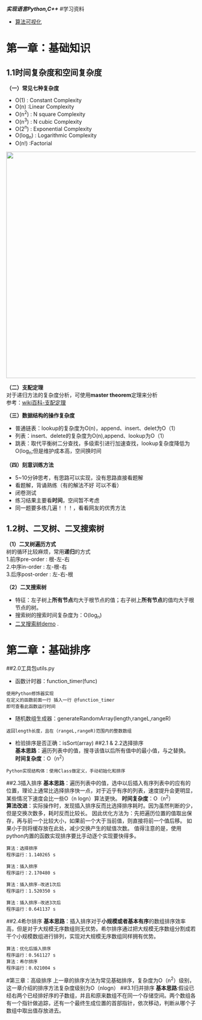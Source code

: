 ***实现语言Python,C++***
#学习资料
- [算法可视化](https://visualgo.net/zh)
# 第一章：基础知识
## 1.1时间复杂度和空间复杂度
**（一）常见七种复杂度**  
- O(1) : Constant Complexity
- O(n) :Linear Complexity
- O(n<sup>2</sup>) : N square Complexity
- O(n<sup>3</sup>) : N cubic Complexity
- O(2<sup>n</sup>) : Exponential Complexity
- O(log<sub>n</sub>) : Logarithmic Complexity
- O(n!) :Factorial

<img src="https://tva1.sinaimg.cn/large/00831rSTly1gcbed227xkj317s0qy77v.jpg" width = 600>

**（二）支配定理**  
对于递归方法的复杂度分析，可使用**master theorem**定理来分析  
参考：[wiki百科-支配定理](https://zh.wikipedia.org/wiki/%E4%B8%BB%E5%AE%9A%E7%90%86)

**（三）数据结构的操作复杂度**  
- 普通链表：lookup的复杂度为O(n)，append、insert、delet为O（1）
- 列表：insert、delete的复杂度为O(n),append、lookup为O（1）
- 跳表：取代平衡树二分查找，多级索引进行加速查找，lookup复杂度降低为O(log<sub>n</sub>;但是维护成本高，空间换时间

**（四）刻意训练方法**
- 5~10分钟思考，有思路可以实现，没有思路直接看题解
- 看题解，背诵熟练（有的解法不好 可以不看）  
- 闭卷测试  
- 练习结果主要看**时间**，空间暂不考虑  
- 同一题要多练几遍！！！，看看网友的优秀方法

## 1.2树、二叉树、二叉搜索树
**（1）二叉树遍历方式**  
树的循环比较麻烦，常用**递归**的方式  
1.前序pre-order : 根-左-右  
2.中序in-order : 左-根-右  
3.后序post-order : 左-右-根  

**（2）二叉搜索树**  
- 特征：左子树上**所有节点**均大于根节点的值；右子树上**所有节点**的值均大于根节点的树。  
- 搜索树的搜索时间复杂度为：O(log<sub>n</sub>)
- [二叉搜索树demo](https://visualgo.net/zh/bst)
.

# 第二章：基础排序  
##2.0工具包utils.py
- 函数计时器：function_timer(func)  
```
使用Python修饰器实现
在定义的函数前面一行 插入一行 @function_timer
即可查看此函数运行时间
```
- 随机数组生成器：generateRandomArray(length,rangeL,rangeR)
```
返回length长度，且在（rangeL,rangeR)范围内的整数数组
```
- 检验排序是否正确：isSort(array)
##2.1 & 2.2选择排序  
**基本思路**：遍历列表中的值，搜寻该值以后所有值中的最小值，与之替换。  
**时间复杂度**：O（n<sup>2</sup>）
```
Python实现结构体：使用Class做定义，手动初始化和排序
```
##2.3插入排序
**基本思路**：遍历列表中的值，选中以后插入有序列表中的应有的位置，理论上通常比选择排序快一点，对于近乎有序的列表，速度提升会更明显，某些情况下速度会比一些O（n logn）算法更快。
**时间复杂度**：O（n<sup>2</sup>）  
**算法改进**：实际操作时，发现插入排序反而比选择排序耗时。因为虽然判断的少，但是交换次数多，耗时反而比较长。
因此优化方法为：先把遍历位置的值取出保存，再与前一个比较大小，如果前一个大于当前值，则直接将前一个值后移。
如果小于则将缓存放在此处，减少交换产生的赋值次数。
值得注意的是，使用python内置的函数实现排序要比手动逐个实现要快得多。
```buildoutcfg
算法：选择排序
程序运行：1.140265 s

算法：插入排序
程序运行：2.170480 s

算法：插入排序-改进1次后
程序运行：1.520350 s

算法：插入排序-改进3次后
程序运行：0.641137 s
```
##2.4希尔排序
**基本思路**：插入排序对于**小规模或者基本有序**的数组排序效率高，但是对于大规模无序数组则无优势。希尔排序通过把大规模无序数组分割成若干个小规模数组进行排列，实现对大规模无序数组同样拥有优势。
```buildoutcfg
算法：优化后插入排序
程序运行：0.561127 s
算法：希尔排序
程序运行：0.021004 s
```

#第三章：高级排序
上一章的排序方法为常见基础排序，复杂度为O（n<sup>2</sup>）级别，
这一章介绍的排序方法复杂度级别为O（nlogn）
##3.1归并排序
**基本思路**:假设已经右两个已经排好序的子数组，并且和原来数组不在同一个存储空间。两个数组各有一个指针做追踪，还有一个最终生成位置的首部指针，依次移动，判断从哪个子数组中取出值存放进去。  
